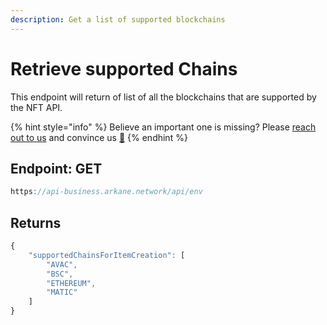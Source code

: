 ```yaml
---
description: Get a list of supported blockchains
---
```


# Retrieve supported Chains

This endpoint will return of list of all the blockchains that are supported by the NFT API.

{% hint style="info" %}
Believe an important one is missing? Please [reach out to us](https://get.arkane.network) and convince us [🤘](https://emojipedia.org/sign-of-the-horns/#:\~:text=A%20%22rock%20on%22%20hand%20gesture,to%20Emoji%201.0%20in%202015.)
{% endhint %}

## Endpoint: GET

```javascript
https://api-business.arkane.network/api/env
```

## Returns

```javascript
{
    "supportedChainsForItemCreation": [
        "AVAC",
        "BSC",
        "ETHEREUM",
        "MATIC"
    ]
}
```

